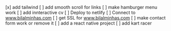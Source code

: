 [x] add tailwind 
[ ] add smooth scroll for links
[ ] make hamburger menu work
[ ] add innteractive cv
[ ] Deploy to netlify
[ ] Connect to www.bilalminhas.com
[ ] get SSL for www.bilalminhas.com
[ ] make contact form work or remove it 
[ ] add a react native project
[ ] add kart racer 